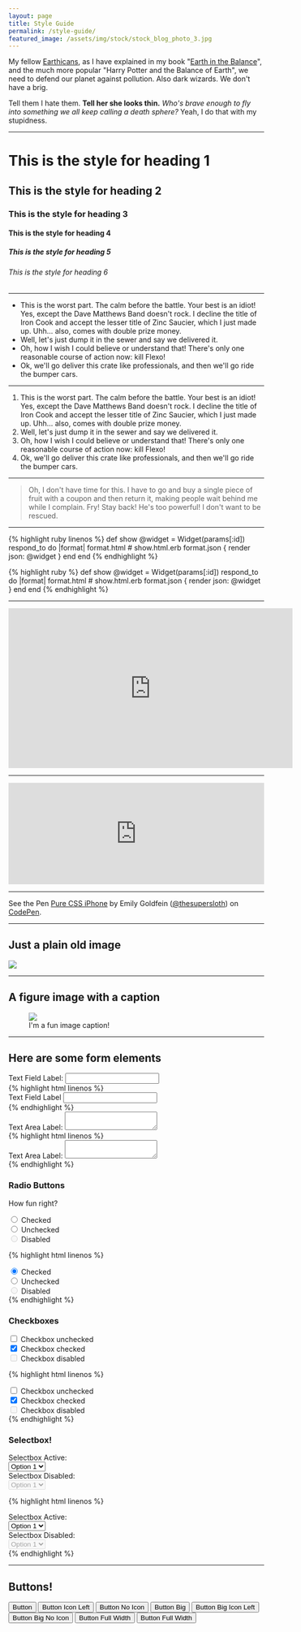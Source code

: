 ```yaml
---
layout: page
title: Style Guide
permalink: /style-guide/
featured_image: /assets/img/stock/stock_blog_photo_3.jpg
---
```


<p>My fellow <a href="http://eastoh.co" target="_blank">Earthicans</a>, as I have explained in my book "<a href="http://eastoh.co" target="_blank">Earth in the Balance</a>", and the much more popular "Harry Potter and the Balance of Earth", we need to defend our planet against pollution. Also dark wizards. We don't have a brig.</p>
<p>Tell them I hate them. <strong> Tell her she looks thin.</strong> <em> Who's brave enough to fly into something we all keep calling a death sphere?</em> Yeah, I do that with my stupidness.</p>

<hr>

<h1>This is the style for heading 1</h1>
<h2>This is the style for heading 2</h2>
<h3>This is the style for heading 3</h3>
<h4>This is the style for heading 4</h4>
<h5>This is the style for heading 5</h5>
<h6>This is the style for heading 6</h6>

<hr>

<ul>
	<li>This is the worst part. The calm before the battle. Your best is an idiot! Yes, except the Dave Matthews Band doesn't rock. I decline the title of Iron Cook and accept the lesser title of Zinc Saucier, which I just made up. Uhh… also, comes with double prize money.</li>
	<li>Well, let's just dump it in the sewer and say we delivered it.</li><li>Oh, how I wish I could believe or understand that! There's only one reasonable course of action now: kill Flexo!</li>
	<li>Ok, we'll go deliver this crate like professionals, and then we'll go ride the bumper cars.</li>
</ul>

<hr>

<ol>
	<li>This is the worst part. The calm before the battle. Your best is an idiot! Yes, except the Dave Matthews Band doesn't rock. I decline the title of Iron Cook and accept the lesser title of Zinc Saucier, which I just made up. Uhh… also, comes with double prize money.</li>
	<li>Well, let's just dump it in the sewer and say we delivered it.</li><li>Oh, how I wish I could believe or understand that! There's only one reasonable course of action now: kill Flexo!</li>
	<li>Ok, we'll go deliver this crate like professionals, and then we'll go ride the bumper cars.</li>
</ol>

<hr>

<blockquote>Oh, I don't have time for this. I have to go and buy a single piece of fruit with a coupon and then return it, making people wait behind me while I complain. Fry! Stay back! He's too powerful! I don't want to be rescued.</blockquote>

<hr>

{% highlight ruby linenos %}
def show
  @widget = Widget(params[:id])
  respond_to do |format|
    format.html # show.html.erb
    format.json { render json: @widget }
  end
end
{% endhighlight %}

{% highlight ruby %}
def show
  @widget = Widget(params[:id])
  respond_to do |format|
    format.html # show.html.erb
    format.json { render json: @widget }
  end
end
{% endhighlight %}

<hr>

<iframe width="560" height="315" src="https://www.youtube.com/embed/ZOa59_yt1uY?rel=0&amp;controls=0&amp;showinfo=0" frameborder="0" allowfullscreen></iframe>

<hr>

<iframe width="100%" height="200" scrolling="no" frameborder="no" src="https://w.soundcloud.com/player/?url=https%3A//api.soundcloud.com/tracks/314672405&amp;auto_play=false&amp;hide_related=false&amp;show_comments=true&amp;show_user=true&amp;show_reposts=false&amp;visual=true"></iframe>

<hr>

<p data-height="499" data-theme-id="0" data-slug-hash="ZKxvWE" data-default-tab="css,result" data-user="thesupersloth" data-embed-version="2" data-pen-title="Pure CSS iPhone" class="codepen">See the Pen <a href="http://codepen.io/thesupersloth/pen/ZKxvWE/">Pure CSS iPhone</a> by Emily Goldfein (<a href="http://codepen.io/thesupersloth">@thesupersloth</a>) on <a href="http://codepen.io">CodePen</a>.</p>
<script async src="https://production-assets.codepen.io/assets/embed/ei.js"></script>

<hr>

<h2>Just a plain old image</h2>

<img src="{{ '/assets/img/stock/stock_blog_photo_1.jpg' | relative_url }}">

<hr>

<h2>A figure image with a caption</h2>

<figure>
    <img src="{{ '/assets/img/stock/stock_blog_photo_4.jpg' | relative_url }}" />
    <figcaption>I'm a fun image caption!</figcaption>
</figure>

<hr>
<h2>Here are some form elements</h2>

<div class="form-input">
	<label for="text-field">Text Field Label:</label>
	<input type="text" name="text-field" id="text-field">
</div>
{% highlight html linenos %}
<div class="form-input">
    <label for="text-field">Text Field Label</label>
    <input type="text" name="text-field" id="text-field">
</div>
{% endhighlight %}

<div class="form-input">
	<label for="text-area">Text Area Label:</label>
	<textarea name="text-area" id="text-area"></textarea>
</div>
{% highlight html linenos %}
<div class="form-input">
	<label for="text-area">Text Area Label:</label>
	<textarea name="text-area" id="text-area"></textarea>
</div>
{% endhighlight %}

<h3>Radio Buttons</h3>
<p>How fun right?</p>
<div class="form-input">
	<input id="radio-1" name="radio" type="radio" checked>
	<label for="radio-1" class="radio-label">Checked</label>
</div>
<div class="form-input">
	<input id="radio-2" name="radio" type="radio">
	<label for="radio-2" class="radio-label">Unchecked</label>
</div>
<div class="form-input">
	<input id="radio-3" name="radio" type="radio" disabled="disabled">
	<label for="radio-3" class="radio-label">Disabled</label>
</div>

{% highlight html linenos %}
<div class="form-input">
	<input id="radio-1" name="radio" type="radio" checked>
	<label for="radio-1" class="radio-label">Checked</label>
</div>
<div class="form-input">
	<input id="radio-2" name="radio" type="radio">
	<label for="radio-2" class="radio-label">Unchecked</label>
</div>
<div class="form-input">
	<input id="radio-3" name="radio" type="radio" disabled="disabled">
	<label for="radio-3" class="radio-label">Disabled</label>
</div>
{% endhighlight %}

<h3>Checkboxes</h3>

<div class="form-input">
	<input id="checkbox-1" name="checkbox-1" type="checkbox">
	<label for="checkbox-1">Checkbox unchecked</label>
</div>
<div class="form-input">
	<input id="checkbox-2" name="checkbox-2" type="checkbox" checked>
	<label for="checkbox-2">Checkbox checked</label>
</div>
<div class="form-input">
	<input id="checkbox-3" name="checkbox-3" type="checkbox" disabled>
	<label for="checkbox-3">Checkbox disabled</label>
</div>

{% highlight html linenos %}
<div class="form-input">
	<input id="checkbox-1" name="checkbox-1" type="checkbox">
	<label for="checkbox-1">Checkbox unchecked</label>
</div>
<div class="form-input">
	<input id="checkbox-2" name="checkbox-2" type="checkbox" checked>
	<label for="checkbox-2">Checkbox checked</label>
</div>
<div class="form-input">
	<input id="checkbox-3" name="checkbox-3" type="checkbox" disabled>
	<label for="checkbox-3">Checkbox disabled</label>
</div>
{% endhighlight %}

<h3>Selectbox!</h3>

<div class="form-input margin-bottom">
	<label for="selectbox-active">Selectbox Active: </label>
	<div class="select">
		<select name="selectbox-active" id="selectbox-active">
			<option value="1">Option 1</option>
			<option value="2">Option 2</option>
			<option value="3">Option 3</option>
			<option value="4">Option 4</option>
			<option value="5">Option 5</option>
			<option value="6">Option 6</option>
		</select>
		<i class="fa fa-caret-down"></i>
	</div>
</div>
<div class="form-input">
	<label for="selectbox-disabled">Selectbox Disabled: </label>
	<div class="select">
		<select name="selectbox-disabled" id="selectbox-disabled" disabled>
			<option value="1">Option 1</option>
			<option value="2">Option 2</option>
			<option value="3">Option 3</option>
			<option value="4">Option 4</option>
			<option value="5">Option 5</option>
			<option value="6">Option 6</option>
		</select>
		<i class="fa fa-caret-down"></i>
	</div>
</div>

{% highlight html linenos %}
<div class="form-input margin-bottom">
	<label for="selectbox-active">Selectbox Active: </label>
	<div class="select">
		<select name="selectbox-active" id="selectbox-active">
			<option value="1">Option 1</option>
			<option value="2">Option 2</option>
			<option value="3">Option 3</option>
			<option value="4">Option 4</option>
			<option value="5">Option 5</option>
			<option value="6">Option 6</option>
		</select>
		<i class="fa fa-caret-down"></i>
	</div>
</div>
<div class="form-input">
	<label for="selectbox-disabled">Selectbox Disabled: </label>
	<div class="select">
		<select name="selectbox-disabled" id="selectbox-disabled" disabled>
			<option value="1">Option 1</option>
			<option value="2">Option 2</option>
			<option value="3">Option 3</option>
			<option value="4">Option 4</option>
			<option value="5">Option 5</option>
			<option value="6">Option 6</option>
		</select>
		<i class="fa fa-caret-down"></i>
	</div>
</div>
{% endhighlight %}
<hr>

<h2>Buttons!</h2>

<button type="submit" class="btn">
	Button
	<i class="fa fa-thumbs-up"></i>
</button>

<button type="submit" class="btn icon-left">
	<i class="fa fa-thumbs-up"></i>
	Button Icon Left
</button>

<button type="submit" class="btn no-icon">
	Button No Icon
</button>

<button type="submit" class="btn big">
	Button Big
	<i class="fa fa-thumbs-up"></i>
</button>

<button type="submit" class="btn big icon-left">
	Button Big Icon Left
	<i class="fa fa-thumbs-up"></i>
</button>

<button type="submit" class="btn big no-icon">
	Button Big No Icon
</button>

<button type="submit" class="btn full">
	Button Full Width
</button>

<button type="submit" class="btn big full">
	Button Full Width
</button>